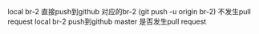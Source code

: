local br-2 直接push到github 对应的br-2 (git push -u origin br-2) 不发生pull request
local br-2 push到github master 是否发生pull request
